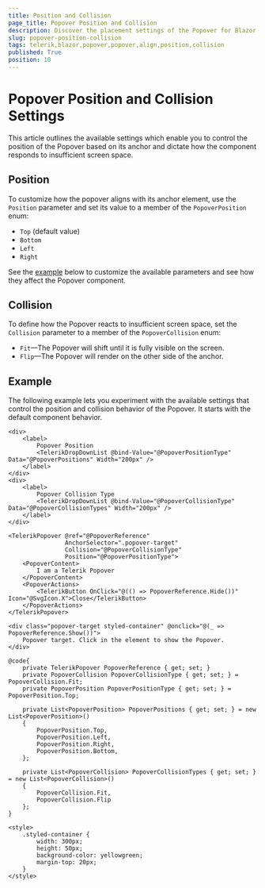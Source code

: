 ```yaml
---
title: Position and Collision
page_title: Popover Position and Collision
description: Discover the placement settings of the Popover for Blazor. Learn how to configure the Popover position and handle collisions.
slug: popover-position-collision
tags: telerik,blazor,popover,popover,align,position,collision
published: True
position: 10
---
```


# Popover Position and Collision Settings

This article outlines the available settings which enable you to control the position of the Popover based on its anchor and dictate how the component responds to insufficient screen space.

## Position

To customize how the popover aligns with its anchor element, use the `Position` parameter and set its value to a member of the `PopoverPosition` enum:

* `Top` (default value)
* `Bottom`
* `Left`
* `Right`

See the [example](#example) below to customize the available parameters and see how they affect the Popover component.

## Collision

To define how the Popover reacts to insufficient screen space, set the `Collision` parameter to a member of the `PopoverCollision` enum:

* `Fit`&mdash;The Popover will shift until it is fully visible on the screen.
* `Flip`&mdash;The Popover will render on the other side of the anchor.

## Example

The following example lets you experiment with the available settings that control the position and collision behavior of the Popover. It starts with the default component behavior.

````CSHTML
<div>
    <label>
        Popover Position
        <TelerikDropDownList @bind-Value="@PopoverPositionType" Data="@PopoverPositions" Width="200px" />
    </label>
</div>
<div>
    <label>
        Popover Collision Type
        <TelerikDropDownList @bind-Value="@PopoverCollisionType" Data="@PopoverCollisionTypes" Width="200px" />
    </label>
</div>

<TelerikPopover @ref="@PopoverReference"
                AnchorSelector=".popover-target" 
                Collision="@PopoverCollisionType"
                Position="@PopoverPositionType">
    <PopoverContent>
        I am a Telerik Popover
    </PopoverContent>
    <PopoverActions>
        <TelerikButton OnClick="@(() => PopoverReference.Hide())" Icon="@SvgIcon.X">Close</TelerikButton>
    </PopoverActions>
</TelerikPopover>

<div class="popover-target styled-container" @onclick="@(_ => PopoverReference.Show())">
    Popover target. Click in the element to show the Popover.
</div>

@code{
    private TelerikPopover PopoverReference { get; set; }
    private PopoverCollision PopoverCollisionType { get; set; } = PopoverCollision.Fit;
    private PopoverPosition PopoverPositionType { get; set; } = PopoverPosition.Top;

    private List<PopoverPosition> PopoverPositions { get; set; } = new List<PopoverPosition>()
    {
        PopoverPosition.Top,
        PopoverPosition.Left,
        PopoverPosition.Right,
        PopoverPosition.Bottom,
    };

    private List<PopoverCollision> PopoverCollisionTypes { get; set; } = new List<PopoverCollision>()
    {
        PopoverCollision.Fit,
        PopoverCollision.Flip
    };
}

<style>
    .styled-container {
        width: 300px;
        height: 50px;
        background-color: yellowgreen;
        margin-top: 20px;
    }
</style>
````